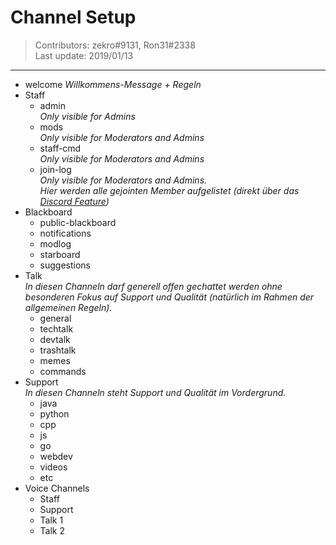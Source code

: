 # Channel Setup 
> Contributors: zekro#9131, Ron31#2338  
> Last update:  2019/01/13

---

- welcome 
  *Willkommens-Message + Regeln*
- Staff
  - admin  
    *Only visible for Admins*
  - mods  
    *Only visible for Moderators and Admins*
  - staff-cmd  
    *Only visible for Moderators and Admins*
  - join-log  
    *Only visible for Moderators and Admins.*  
    *Hier werden alle gejointen Member aufgelistet (direkt über das [Discord Feature](https://i.zekro.de/Discord_2019-01-10_16-23-08.png))*
- Blackboard
  - public-blackboard
  - notifications
  - modlog
  - starboard
  - suggestions
- Talk  
  *In diesen Channeln darf generell offen gechattet werden ohne besonderen Fokus auf Support und Qualität (natürlich im Rahmen der allgemeinen Regeln).*
  - general
  - techtalk
  - devtalk
  - trashtalk
  - memes
  - commands
- Support  
  *In diesen Channeln steht Support und Qualität im Vordergrund.*
  - java
  - python
  - cpp
  - js
  - go
  - webdev
  - videos
  - etc
- Voice Channels
  - Staff
  - Support
  - Talk 1
  - Talk 2
